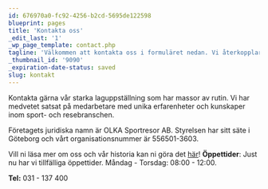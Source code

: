 ```yaml
---
id: 676970a0-fc92-4256-b2cd-5695de122598
blueprint: pages
title: 'Kontakta oss'
_edit_last: '1'
_wp_page_template: contact.php
tagline: 'Välkommen att kontakta oss i formuläret nedan. Vi återkopplar snarast möjligt!'
_thumbnail_id: '9090'
_expiration-date-status: saved
slug: kontakt
---
```

Kontakta gärna vår starka laguppställning som har massor av rutin. Vi har medvetet satsat på medarbetare med unika erfarenheter och kunskaper inom sport- och resebranschen.

Företagets juridiska namn är OLKA Sportresor AB. Styrelsen har sitt säte i Göteborg och vårt organisationsnummer är 556501-3603.

Vill ni läsa mer om oss och vår historia kan ni göra det <a href="https://olkasportresor.teamtailor.com/">här</a>!
<strong>
Öppettider</strong>:
Just nu har vi tillfälliga öppettider. Måndag - Torsdag: 08:00 - 12:00.

<strong>Tel:</strong>
031 - 137 400